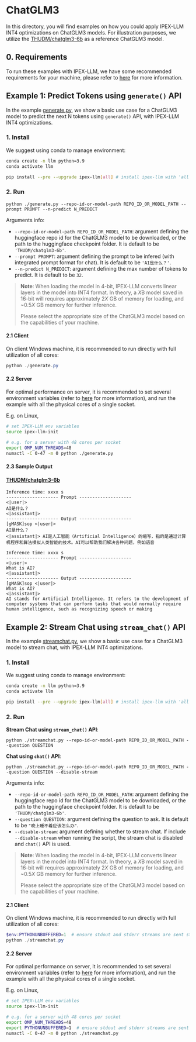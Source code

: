 # ChatGLM3

In this directory, you will find examples on how you could apply IPEX-LLM INT4 optimizations on ChatGLM3 models. For illustration purposes, we utilize the [THUDM/chatglm3-6b](https://huggingface.co/THUDM/chatglm3-6b) as a reference ChatGLM3 model.

## 0. Requirements
To run these examples with IPEX-LLM, we have some recommended requirements for your machine, please refer to [here](../README.md#recommended-requirements) for more information.

## Example 1: Predict Tokens using `generate()` API
In the example [generate.py](./generate.py), we show a basic use case for a ChatGLM3 model to predict the next N tokens using `generate()` API, with IPEX-LLM INT4 optimizations.
### 1. Install
We suggest using conda to manage environment:
```bash
conda create -n llm python=3.9
conda activate llm

pip install --pre --upgrade ipex-llm[all] # install ipex-llm with 'all' option
```

### 2. Run
```
python ./generate.py --repo-id-or-model-path REPO_ID_OR_MODEL_PATH --prompt PROMPT --n-predict N_PREDICT
```

Arguments info:
- `--repo-id-or-model-path REPO_ID_OR_MODEL_PATH`: argument defining the huggingface repo id for the ChatGLM3 model to be downloaded, or the path to the huggingface checkpoint folder. It is default to be `'THUDM/chatglm3-6b'`.
- `--prompt PROMPT`: argument defining the prompt to be infered (with integrated prompt format for chat). It is default to be `'AI是什么？'`.
- `--n-predict N_PREDICT`: argument defining the max number of tokens to predict. It is default to be `32`.

> **Note**: When loading the model in 4-bit, IPEX-LLM converts linear layers in the model into INT4 format. In theory, a *X*B model saved in 16-bit will requires approximately 2*X* GB of memory for loading, and ~0.5*X* GB memory for further inference.
>
> Please select the appropriate size of the ChatGLM3 model based on the capabilities of your machine.

#### 2.1 Client
On client Windows machine, it is recommended to run directly with full utilization of all cores:
```powershell
python ./generate.py 
```

#### 2.2 Server
For optimal performance on server, it is recommended to set several environment variables (refer to [here](../README.md#best-known-configuration-on-linux) for more information), and run the example with all the physical cores of a single socket.

E.g. on Linux,
```bash
# set IPEX-LLM env variables
source ipex-llm-init

# e.g. for a server with 48 cores per socket
export OMP_NUM_THREADS=48
numactl -C 0-47 -m 0 python ./generate.py
```

#### 2.3 Sample Output
#### [THUDM/chatglm3-6b](https://huggingface.co/THUDM/chatglm3-6b)
```log
Inference time: xxxx s
-------------------- Prompt --------------------
<|user|>
AI是什么？
<|assistant|>
-------------------- Output --------------------
[gMASK]sop <|user|>
AI是什么？
<|assistant|> AI是人工智能（Artificial Intelligence）的缩写，指的是通过计算机程序和算法模拟人类智能的技术。AI可以帮助我们解决各种问题，例如语音
```

```log
Inference time: xxxx s
-------------------- Prompt --------------------
<|user|>
What is AI?
<|assistant|>
-------------------- Output --------------------
[gMASK]sop <|user|>
What is AI?
<|assistant|>
AI stands for Artificial Intelligence. It refers to the development of computer systems that can perform tasks that would normally require human intelligence, such as recognizing speech or making
```

## Example 2: Stream Chat using `stream_chat()` API
In the example [streamchat.py](./streamchat.py), we show a basic use case for a ChatGLM3 model to stream chat, with IPEX-LLM INT4 optimizations.
### 1. Install
We suggest using conda to manage environment:
```bash
conda create -n llm python=3.9
conda activate llm

pip install --pre --upgrade ipex-llm[all] # install ipex-llm with 'all' option
```

### 2. Run
**Stream Chat using `stream_chat()` API**:
```
python ./streamchat.py --repo-id-or-model-path REPO_ID_OR_MODEL_PATH --question QUESTION
```

**Chat using `chat()` API**:
```
python ./streamchat.py --repo-id-or-model-path REPO_ID_OR_MODEL_PATH --question QUESTION --disable-stream
```

Arguments info:
- `--repo-id-or-model-path REPO_ID_OR_MODEL_PATH`: argument defining the huggingface repo id for the ChatGLM3 model to be downloaded, or the path to the huggingface checkpoint folder. It is default to be `'THUDM/chatglm3-6b'`.
- `--question QUESTION`: argument defining the question to ask. It is default to be `"晚上睡不着应该怎么办"`.
- `--disable-stream`: argument defining whether to stream chat. If include `--disable-stream` when running the script, the stream chat is disabled and `chat()` API is used.

> **Note**: When loading the model in 4-bit, IPEX-LLM converts linear layers in the model into INT4 format. In theory, a *X*B model saved in 16-bit will requires approximately 2*X* GB of memory for loading, and ~0.5*X* GB memory for further inference.
>
> Please select the appropriate size of the ChatGLM3 model based on the capabilities of your machine.

#### 2.1 Client
On client Windows machine, it is recommended to run directly with full utilization of all cores:
```powershell
$env:PYTHONUNBUFFERED=1  # ensure stdout and stderr streams are sent straight to terminal without being first buffered
python ./streamchat.py
```

#### 2.2 Server
For optimal performance on server, it is recommended to set several environment variables (refer to [here](../README.md#best-known-configuration-on-linux) for more information), and run the example with all the physical cores of a single socket.

E.g. on Linux,
```bash
# set IPEX-LLM env variables
source ipex-llm-init

# e.g. for a server with 48 cores per socket
export OMP_NUM_THREADS=48
export PYTHONUNBUFFERED=1  # ensure stdout and stderr streams are sent straight to terminal without being first buffered
numactl -C 0-47 -m 0 python ./streamchat.py
```
